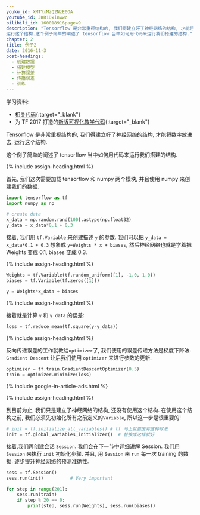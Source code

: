 ```yaml
---
youku_id: XMTYxMzQ2NzE0OA
youtube_id: JKR1Dxinwwc
bilibili_id: 16001891&page=9
description: "Tensorflow 是非常重视结构的, 我们得建立好了神经网络的结构, 才能将数字放进去,
运行这个结构.这个例子简单的阐述了 tensorflow 当中如何用代码来运行我们搭建的结构."
chapter: 2
title: 例子2
date: 2016-11-3
post-headings:
  - 创建数据
  - 搭建模型
  - 计算误差
  - 传播误差
  - 训练
---
```



学习资料:
  * [相关代码](https://github.com/MorvanZhou/tutorials/tree/master/tensorflowTUT/tf5_example2){:target="_blank"}
  * 为 TF 2017 打造的[新版可视化教学代码](https://github.com/MorvanZhou/Tensorflow-Tutorial){:target="_blank"}
  
Tensorflow 是非常重视结构的, 我们得建立好了神经网络的结构, 才能将数字放进去, 
运行这个结构.

这个例子简单的阐述了 tensorflow 当中如何用代码来运行我们搭建的结构.

{% include assign-heading.html %}

首先, 我们这次需要加载 tensorflow 和 numpy 两个模块, 并且使用 numpy
来创建我们的数据.

```python
import tensorflow as tf
import numpy as np

# create data
x_data = np.random.rand(100).astype(np.float32)
y_data = x_data*0.1 + 0.3
```


接着, 我们用 `tf.Variable` 来创建描述 `y` 的参数. 我们可以把 `y_data = x_data*0.1 + 0.3`
想象成 `y=Weights * x + biases`, 然后神经网络也就是学着把 Weights 变成 0.1, biases 变成 0.3.

{% include assign-heading.html %}

```python
Weights = tf.Variable(tf.random_uniform([1], -1.0, 1.0))
biases = tf.Variable(tf.zeros([1]))

y = Weights*x_data + biases
```

{% include assign-heading.html %}

接着就是计算 `y` 和 `y_data` 的误差:

```python
loss = tf.reduce_mean(tf.square(y-y_data))
```

{% include assign-heading.html %}

反向传递误差的工作就教给`optimizer`了, 我们使用的误差传递方法是梯度下降法: `Gradient Descent`
让后我们使用 `optimizer` 来进行参数的更新.

```python
optimizer = tf.train.GradientDescentOptimizer(0.5)
train = optimizer.minimize(loss)
```

{% include google-in-article-ads.html %}

{% include assign-heading.html %}

到目前为止, 我们只是建立了神经网络的结构, 还没有使用这个结构. 在使用这个结构之前, 
我们必须先初始化所有之前定义的`Variable`, 所以这一步是很重要的!

```python
# init = tf.initialize_all_variables() # tf 马上就要废弃这种写法
init = tf.global_variables_initializer()  # 替换成这样就好
```

接着,我们再创建会话 `Session`. 我们会在下一节中详细讲解 Session. 
我们用 `Session` 来执行 `init` 初始化步骤. 并且,
用 `Session` 来 `run` 每一次 training 的数据. 逐步提升神经网络的预测准确性.

```python
sess = tf.Session()
sess.run(init)          # Very important

for step in range(201):
    sess.run(train)
    if step % 20 == 0:
        print(step, sess.run(Weights), sess.run(biases))
```
